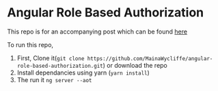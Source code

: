 # Angular Role Based Authorization

This repo is for an accompanying post which can be found [here](https://codinglatte.com/posts/angular/role-based-authorization-in-angular-route-guards/)

To run this repo,

1. First, Clone it(`git clone https://github.com/MainaWycliffe/angular-role-based-authorization.git`) or download the repo
2. Install dependancies using yarn (`yarn install`)
3. The run it `ng server --aot`
